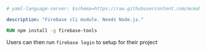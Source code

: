 ```yaml
# yaml-language-server: $schema=https://raw.githubusercontent.com/mcmah309/containeryard/master/src/schemas/yard-module-schema.json

description: "Firebase cli module. Needs Node.js."
```
```Dockerfile
RUN npm install -g firebase-tools
```

Users can then run `firebase login` to setup for their project
